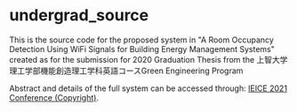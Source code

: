 # undergrad_source
This is the source code for the proposed system in "A Room Occupancy Detection Using WiFi Signals for Building Energy Management Systems" 
created as for the submission for 2020 Graduation Thesis from the 上智大学理工学部機能創造理工学科英語コースGreen Engineering Program

Abstract and details of the full system can be accessed through: [IEICE 2021 Conference (Copyright)](https://www.ieice.org/publications/conferences/summary.php?id=CONF0000129365&ConfCd=2021G&session_num=BS-7&year=2021&ConfType=).
